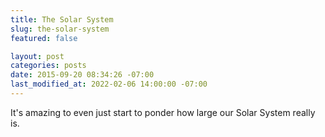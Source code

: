 ```yaml
---
title: The Solar System
slug: the-solar-system
featured: false

layout: post
categories: posts
date: 2015-09-20 08:34:26 -07:00
last_modified_at: 2022-02-06 14:00:00 -07:00
---
```


It's amazing to even just start to ponder how large our Solar System really is.


